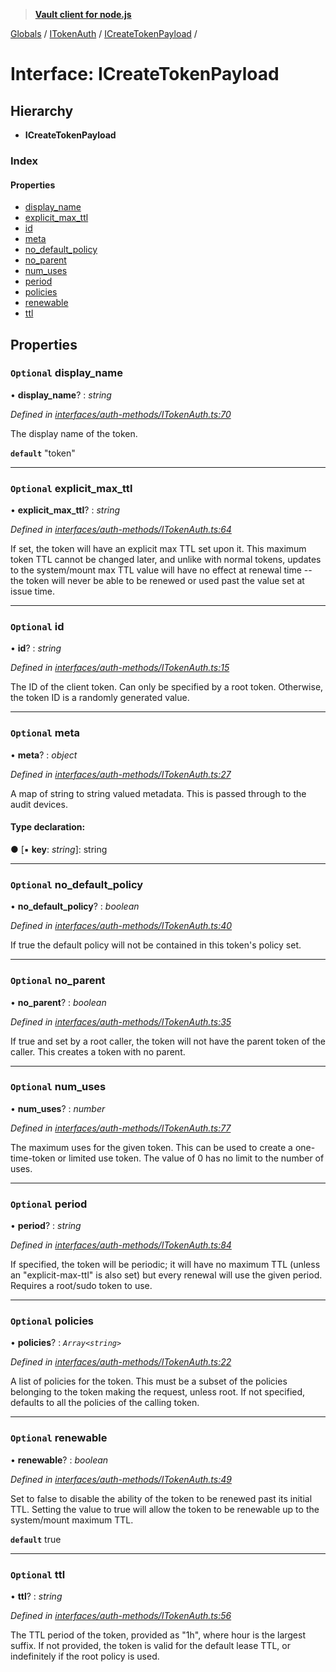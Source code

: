 > **[Vault client for node.js](../README.md)**

[Globals](../globals.md) / [ITokenAuth](../modules/itokenauth.md) / [ICreateTokenPayload](itokenauth.icreatetokenpayload.md) /

# Interface: ICreateTokenPayload

## Hierarchy

* **ICreateTokenPayload**

### Index

#### Properties

* [display_name](itokenauth.icreatetokenpayload.md#optional-display_name)
* [explicit_max_ttl](itokenauth.icreatetokenpayload.md#optional-explicit_max_ttl)
* [id](itokenauth.icreatetokenpayload.md#optional-id)
* [meta](itokenauth.icreatetokenpayload.md#optional-meta)
* [no_default_policy](itokenauth.icreatetokenpayload.md#optional-no_default_policy)
* [no_parent](itokenauth.icreatetokenpayload.md#optional-no_parent)
* [num_uses](itokenauth.icreatetokenpayload.md#optional-num_uses)
* [period](itokenauth.icreatetokenpayload.md#optional-period)
* [policies](itokenauth.icreatetokenpayload.md#optional-policies)
* [renewable](itokenauth.icreatetokenpayload.md#optional-renewable)
* [ttl](itokenauth.icreatetokenpayload.md#optional-ttl)

## Properties

### `Optional` display_name

• **display_name**? : *string*

*Defined in [interfaces/auth-methods/ITokenAuth.ts:70](https://github.com/theogravity/vault-tacular/blob/13bcf09/src/interfaces/auth-methods/ITokenAuth.ts#L70)*

The display name of the token.

**`default`** "token"

___

### `Optional` explicit_max_ttl

• **explicit_max_ttl**? : *string*

*Defined in [interfaces/auth-methods/ITokenAuth.ts:64](https://github.com/theogravity/vault-tacular/blob/13bcf09/src/interfaces/auth-methods/ITokenAuth.ts#L64)*

If set, the token will have an explicit max TTL set upon it. This maximum token TTL
cannot be changed later, and unlike with normal tokens, updates to the system/mount
max TTL value will have no effect at renewal time -- the token will never be able to
be renewed or used past the value set at issue time.

___

### `Optional` id

• **id**? : *string*

*Defined in [interfaces/auth-methods/ITokenAuth.ts:15](https://github.com/theogravity/vault-tacular/blob/13bcf09/src/interfaces/auth-methods/ITokenAuth.ts#L15)*

The ID of the client token. Can only be specified by a root token. Otherwise,
the token ID is a randomly generated value.

___

### `Optional` meta

• **meta**? : *object*

*Defined in [interfaces/auth-methods/ITokenAuth.ts:27](https://github.com/theogravity/vault-tacular/blob/13bcf09/src/interfaces/auth-methods/ITokenAuth.ts#L27)*

A map of string to string valued metadata. This is passed through to the audit devices.

#### Type declaration:

● \[▪ **key**: *string*\]: string

___

### `Optional` no_default_policy

• **no_default_policy**? : *boolean*

*Defined in [interfaces/auth-methods/ITokenAuth.ts:40](https://github.com/theogravity/vault-tacular/blob/13bcf09/src/interfaces/auth-methods/ITokenAuth.ts#L40)*

If true the default policy will not be contained in this token's policy set.

___

### `Optional` no_parent

• **no_parent**? : *boolean*

*Defined in [interfaces/auth-methods/ITokenAuth.ts:35](https://github.com/theogravity/vault-tacular/blob/13bcf09/src/interfaces/auth-methods/ITokenAuth.ts#L35)*

If true and set by a root caller, the token will not have the parent token of the caller.
This creates a token with no parent.

___

### `Optional` num_uses

• **num_uses**? : *number*

*Defined in [interfaces/auth-methods/ITokenAuth.ts:77](https://github.com/theogravity/vault-tacular/blob/13bcf09/src/interfaces/auth-methods/ITokenAuth.ts#L77)*

The maximum uses for the given token.
This can be used to create a one-time-token or limited use token.
The value of 0 has no limit to the number of uses.

___

### `Optional` period

• **period**? : *string*

*Defined in [interfaces/auth-methods/ITokenAuth.ts:84](https://github.com/theogravity/vault-tacular/blob/13bcf09/src/interfaces/auth-methods/ITokenAuth.ts#L84)*

If specified, the token will be periodic; it will have no maximum TTL
(unless an "explicit-max-ttl" is also set) but every renewal will use the given period.
Requires a root/sudo token to use.

___

### `Optional` policies

• **policies**? : *`Array<string>`*

*Defined in [interfaces/auth-methods/ITokenAuth.ts:22](https://github.com/theogravity/vault-tacular/blob/13bcf09/src/interfaces/auth-methods/ITokenAuth.ts#L22)*

A list of policies for the token. This must be a subset of the policies belonging to the
token making the request, unless root. If not specified, defaults to all the policies
of the calling token.

___

### `Optional` renewable

• **renewable**? : *boolean*

*Defined in [interfaces/auth-methods/ITokenAuth.ts:49](https://github.com/theogravity/vault-tacular/blob/13bcf09/src/interfaces/auth-methods/ITokenAuth.ts#L49)*

Set to false to disable the ability of the token to be renewed past its initial TTL.
Setting the value to true will allow the token to be renewable up to the system/mount
maximum TTL.

**`default`** true

___

### `Optional` ttl

• **ttl**? : *string*

*Defined in [interfaces/auth-methods/ITokenAuth.ts:56](https://github.com/theogravity/vault-tacular/blob/13bcf09/src/interfaces/auth-methods/ITokenAuth.ts#L56)*

The TTL period of the token, provided as "1h", where hour is the largest suffix.
If not provided, the token is valid for the default lease TTL,
or indefinitely if the root policy is used.